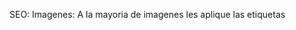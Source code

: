 SEO:
Imagenes: A la mayoria de imagenes les aplique las etiquetas <title> (indicarles titulo) y <alt> (una breve descripción de lo que se observa en la imagen). Ademas comprimí las imagenes para que sean mas óptimas.
Meta: Aplique las etiquetas meta author (seria yo), keywords y Description en cada archivo.
Enlaces: Los puse de una manera sencilla y accesible para que puedan navegar sin problemas por todas las secciones desde cualquier sección de la página.
Titulos: Oorganize los h1, h2, h3 para que sigan una jerarquía y no haya salteos de por medio.
